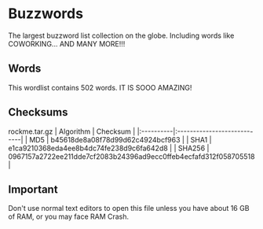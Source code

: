 # Buzzwords  
The largest buzzword list collection on the globe. Including words like COWORKING... AND MANY MORE!!!
## Words  
This wordlist contains 502 words. IT IS SOOO AMAZING!
## Checksums
rockme.tar.gz
| Algorithm | Checksum |
|:----------|:----------------------------|
| MD5       | b45618de8a08f78d99d62c4924bcf963 |
| SHA1      | e1ca9210368eda4ee8b4dc74fe238d9c6fa642d8 |
| SHA256    | 0967157a2722ee211dde7cf2083b24396ad9ecc0ffeb4ecfafd312f058705518 |
## Important
Don't use normal text editors to open this file unless you have about 16 GB of RAM, or you may face RAM Crash.

